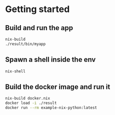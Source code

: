 # Getting started
## Build and run the app
```bash
nix-build
./result/bin/myapp
```

## Spawn a shell inside the env
```bash
nix-shell
```

## Build the docker image and run it
```bash
nix-build docker.nix
docker load -i ./result
docker run --rm example-nix-python:latest
```
